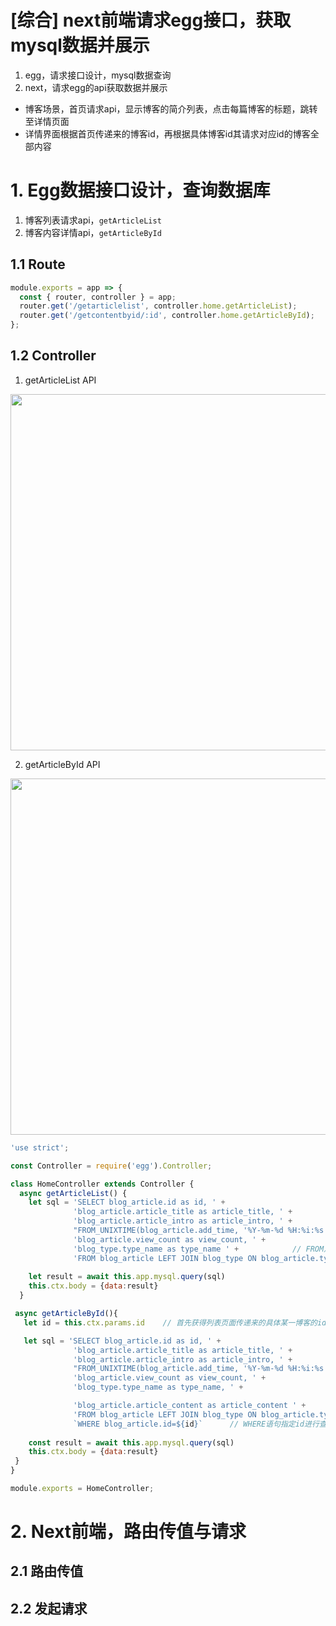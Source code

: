 
# [综合] next前端请求egg接口，获取mysql数据并展示

1. egg，请求接口设计，mysql数据查询
2. next，请求egg的api获取数据并展示


- 博客场景，首页请求api，显示博客的简介列表，点击每篇博客的标题，跳转至详情页面
- 详情界面根据首页传递来的博客id，再根据具体博客id其请求对应id的博客全部内容

# 1. Egg数据接口设计，查询数据库
1. 博客列表请求api，`getArticleList`
2. 博客内容详情api，`getArticleById`

## 1.1 Route
```javascript
module.exports = app => {
  const { router, controller } = app;
  router.get('/getarticlelist', controller.home.getArticleList);
  router.get('/getcontentbyid/:id', controller.home.getArticleById);   // url中必须指定博客id
};
```

## 1.2 Controller
1. getArticleList API
<img width="570" src="https://user-images.githubusercontent.com/26485327/79191755-eb1da880-7e59-11ea-83b2-0ed905a9756a.png">

2. getArticleById API

<img width="570" src="https://user-images.githubusercontent.com/26485327/79191965-62533c80-7e5a-11ea-934c-371bfafd6fb9.png">


```javascript
'use strict';

const Controller = require('egg').Controller;

class HomeController extends Controller {
  async getArticleList() {
    let sql = 'SELECT blog_article.id as id, ' +
              'blog_article.article_title as article_title, ' + 
              'blog_article.article_intro as article_intro, ' + 
              "FROM_UNIXTIME(blog_article.add_time, '%Y-%m-%d %H:%i:%s') as add_time, " + 
              'blog_article.view_count as view_count, ' + 
              'blog_type.type_name as type_name ' +            // FROM之前的语句不加逗号
              'FROM blog_article LEFT JOIN blog_type ON blog_article.type_id = blog_type.type_id'
              
    let result = await this.app.mysql.query(sql)
    this.ctx.body = {data:result}
  }

 async getArticleById(){
   let id = this.ctx.params.id    // 首先获得列表页面传递来的具体某一博客的id

   let sql = 'SELECT blog_article.id as id, ' +
              'blog_article.article_title as article_title, ' + 
              'blog_article.article_intro as article_intro, ' + 
              "FROM_UNIXTIME(blog_article.add_time, '%Y-%m-%d %H:%i:%s') as add_time, " + 
              'blog_article.view_count as view_count, ' + 
              'blog_type.type_name as type_name, ' + 

              'blog_article.article_content as article_content ' + 
              'FROM blog_article LEFT JOIN blog_type ON blog_article.type_id = blog_type.type_id ' +
              `WHERE blog_article.id=${id}`      // WHERE语句指定id进行查询
              
    const result = await this.app.mysql.query(sql)
    this.ctx.body = {data:result}
 }
}

module.exports = HomeController;
```











# 2. Next前端，路由传值与请求
## 2.1 路由传值

## 2.2 发起请求






